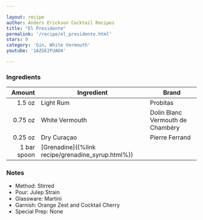 ```yaml
---

layout: recipe
author: Anders Erickson Cocktail Recipes
title: "El Presidente"
permalink: '/recipe/el_presidente.html'
stars: 0
category: 'Gin, White Vermouth'
youtube: '1AZGE2FUAO4'

---
```


### Ingredients

|  Amount  | Ingredient               | Brand                           |
| ----------: | -------------- | -------------------------------- |
|      1.5 oz | Light Rum      | Probitas                         |
|     0.75 oz | White Vermouth | Dolin Blanc Vermouth de Chambéry |
|     0.25 oz | Dry Curaçao    | Pierre Ferrand                   |
| 1 bar spoon | [Grenadine]({%link recipe/grenadine_syrup.html%})      |

### Notes

- Method: Stirred
- Pour: Julep Strain
- Glassware: Martini
- Garnish: Orange Zest and Cocktail Cherry
- Special Prep: None

